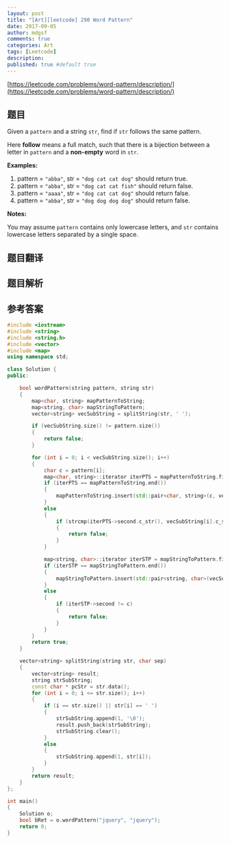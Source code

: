 ```yaml
---
layout: post
title: "[Art][leetcode] 290 Word Pattern"
date: 2017-09-05
author: mdgsf
comments: true
categories: Art
tags: [Leetcode]
description:
published: true #default true
---
```


[https://leetcode.com/problems/word-pattern/description/](https://leetcode.com/problems/word-pattern/description/)

## 题目

Given a `pattern` and a string `str`, find if `str` follows the same pattern.

Here **follow** means a full match, such that there is a bijection between a letter in `pattern` and a **non-empty** word in `str`.

**Examples:**

1. pattern = `"abba"`, str = `"dog cat cat dog"` should return true.
2. pattern = `"abba"`, str = `"dog cat cat fish"` should return false.
3. pattern = `"aaaa"`, str = `"dog cat cat dog"` should return false.
4. pattern = `"abba"`, str = `"dog dog dog dog"` should return false.

**Notes:**

You may assume `pattern` contains only lowercase letters, and `str` contains lowercase letters separated by a single space. 

## 题目翻译

## 题目解析

## 参考答案

```c++
#include <iostream>
#include <string>
#include <string.h>
#include <vector>
#include <map>
using namespace std;

class Solution {
public:

	bool wordPattern(string pattern, string str) 
	{
		map<char, string> mapPatternToString;
		map<string, char> mapStringToPattern;
		vector<string> vecSubString = splitString(str, ' ');

		if (vecSubString.size() != pattern.size())
		{
			return false;
		}

		for (int i = 0; i < vecSubString.size(); i++)
		{
			char c = pattern[i];
			map<char, string>::iterator iterPTS = mapPatternToString.find(c);
			if (iterPTS == mapPatternToString.end())
			{
				mapPatternToString.insert(std::pair<char, string>(c, vecSubString[i]));
			}
			else
			{
				if (strcmp(iterPTS->second.c_str(), vecSubString[i].c_str()) != 0)
				{
					return false;
				}
			}

			map<string, char>::iterator iterSTP = mapStringToPattern.find(vecSubString[i]);
			if (iterSTP == mapStringToPattern.end())
			{
				mapStringToPattern.insert(std::pair<string, char>(vecSubString[i], c));
			}
			else
			{
				if (iterSTP->second != c)
				{
					return false;
				}
			}
		}
		return true;
	}

	vector<string> splitString(string str, char sep)
	{
		vector<string> result;
		string strSubString;
		const char * pcStr = str.data();
		for (int i = 0; i <= str.size(); i++)
		{
			if (i == str.size() || str[i] == ' ')
			{
				strSubString.append(1, '\0');
				result.push_back(strSubString);
				strSubString.clear();
			}
			else
			{
				strSubString.append(1, str[i]);
			}
		}
		return result;
	}
};

int main()
{
	Solution o;
	bool bRet = o.wordPattern("jquery", "jquery");
	return 0;
}
```

